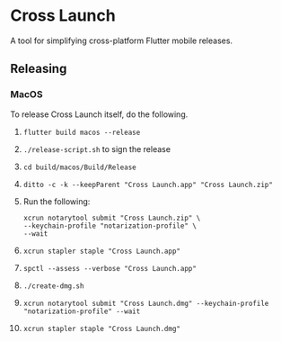# Cross Launch

A tool for simplifying cross-platform Flutter mobile releases.

## Releasing

### MacOS

To release Cross Launch itself, do the following.

1. `flutter build macos --release`
2. `./release-script.sh` to sign the release
3. `cd build/macos/Build/Release`
4. `ditto -c -k --keepParent "Cross Launch.app" "Cross Launch.zip"`
5. Run the following:

    ```
    xcrun notarytool submit "Cross Launch.zip" \
    --keychain-profile "notarization-profile" \
    --wait
    ```
6. `xcrun stapler staple "Cross Launch.app"`
7. `spctl --assess --verbose "Cross Launch.app"`
8. `./create-dmg.sh`
9. `xcrun notarytool submit "Cross Launch.dmg" --keychain-profile "notarization-profile" --wait`
10. `xcrun stapler staple "Cross Launch.dmg"`
